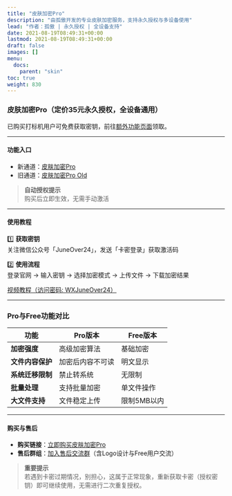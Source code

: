 ```yaml
---
title: "皮肤加密Pro"
description: "由孤傲开发的专业皮肤加密服务，支持永久授权与多设备使用"
lead: "作者：孤傲 | 永久授权 | 全设备支持"
date: 2021-08-19T08:49:31+00:00
lastmod: 2021-08-19T08:49:31+00:00
draft: false
images: []
menu:
  docs:
    parent: "skin"
toc: true
weight: 830
---
```


### 皮肤加密Pro（定价35元永久授权，全设备通用）

已购买打标机用户可免费获取密钥，前往[额外功能页面](/docs/mark_user/skin_user/useextraservice/)领取。

---

#### 功能入口

- 新通道：[皮肤加密Pro](/docs/extra_service/skin/SkinEncryptPro)
- 旧通道：[皮肤加密Pro Old](/docs/extra_service/skin/SkinEncryptProOld)

> **自动授权提示**  
> 购买后立即生效，无需手动激活

---

#### 使用教程

1️⃣ **获取密钥**  
关注微信公众号「JuneOver24」，发送「卡密登录」获取激活码

2️⃣ **使用流程**  
登录官网 → 输入密钥 → 选择加密模式 → 上传文件 → 下载加密结果

[视频教程（访问密码: WXJuneOver24）](https://url69.ctfile.com/d/22031369-65046580-3246ae?p=WXJuneOver24)

---

### Pro与Free功能对比

| 功能          | Pro版本       | Free版本 |
|---------------|-------------------------|---------------------|
| **加密强度**  | 高级加密算法          | 基础加密           |
| **文件内容保护** | 加密后内容不可读       | 明文显示           |
| **系统迁移限制** | 禁止转系统             | 无限制             |
| **批量处理**   | 支持批量加密           | 单文件操作         |
| **大文件支持** | 文件稳定上传      | 限制5MB以内      |

---

#### 购买与售后

- **购买链接**：[立即购买皮肤加密Pro](https://shop.gushao.club/buy/22)
- **售后群组**：[加入售后交流群](https://qm.qq.com/q/BrPUdXGm6Q)（含Logo设计与Free用户交流）

> **重要提示**  
> 若遇到卡密过期情况，别担心，这属于正常现象，重新获取卡密（授权密钥）即可继续使用，无需进行二次重复授权。

